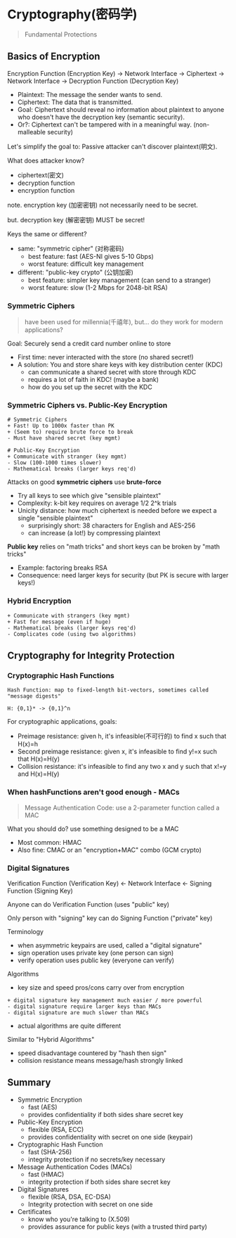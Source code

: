 # Cryptography(密码学)
> Fundamental Protections

## Basics of Encryption

Encryption Function (Encryption Key) -> Network Interface -> Ciphertext -> Network Interface -> Decryption Function (Decryption Key)

 - Plaintext: The message the sender wants to send.
 - Ciphertext: The data that is transmitted.
 - Goal: Ciphertext should reveal no information about plaintext to anyone who doesn't have the decryption key (semantic security).
 - Or?: Ciphertext can't be tampered with in a meaningful way. (non-malleable security)


Let's simplify the goal to: Passive attacker can't discover plaintext(明文).

What does attacker know?
 - ciphertext(密文)
 - decryption function
 - encryption function

note. encryption key (加密密钥) not necessarily need to be secret.

but. decryption key (解密密钥) MUST be secret!

Keys the same or different?
 - same: "symmetric cipher" (对称密码)
	- best feature: fast (AES-NI gives 5-10 Gbps)
	- worst feature: difficult key management
 - different: "public-key crypto" (公钥加密)
	- best feature: simpler key management (can send to a stranger)
	- worst feature: slow (1-2 Mbps for 2048-bit RSA)

### Symmetric Ciphers
> have been used for millennia(千禧年), but... do they work for modern applications?

Goal: Securely send a credit card number online to store
 - First time: never interacted with the store (no shared secret!)
 - A solution: You and store share keys with key distribution center (KDC)
	- can communicate a shared secret with store through KDC 
	- requires a lot of faith in KDC! (maybe a bank)
	- how do you set up the secret with the KDC 

### Symmetric Ciphers vs. Public-Key Encryption 
```
# Symmetric Ciphers
+ Fast! Up to 1000x faster than PK
+ (Seem to) require brute force to break
- Must have shared secret (key mgmt)

# Public-Key Encryption
+ Communicate with stranger (key mgmt)
- Slow (100-1000 times slower)
- Mathematical breaks (larger keys req'd)
```
Attacks on good <strong>symmetric ciphers</strong> use <b>brute-force</b>
 - Try all keys to see which give "sensible plaintext"
 - Complexity: k-bit key requires on average 1/2 2^k trials
 - Unicity distance: how much ciphertext is needed before we expect a single "sensible plaintext"
	- surprisingly short: 38 characters for English and AES-256
	- can increase (a lot!) by compressing plaintext 

<strong>Public key</strong> relies on "math tricks" and short keys can be broken by "math tricks"
 - Example: factoring breaks RSA 
 - Consequence: need larger keys for security (but PK is secure with larger keys!)

### Hybrid Encryption
```
+ Communicate with strangers (key mgmt)
+ Fast for message (even if huge)
- Mathematical breaks (larger keys req'd)
- Complicates code (using two algorithms)
```


## Cryptography for Integrity Protection

### Cryptographic Hash Functions
```
Hash Function: map to fixed-length bit-vectors, sometimes called "message digests"

H: {0,1}* -> {0,1}^n
```
For cryptographic applications, goals:
 - Preimage resistance: given h, it's infeasible(不可行的) to find x such that H(x)=h 
 - Second preimage resistance: given x, it's infeasible to find y!=x such that H(x)=H(y)
 - Collision resistance: it's infeasible to find any two x and y such that x!=y and H(x)=H(y)

### When hashFunctions aren't good enough - MACs
> Message Authentication Code: use a 2-parameter function called a MAC 

What you should do? use something designed to be a MAC
 - Most common: HMAC
 - Also fine: CMAC or an "encryption+MAC" combo (GCM crypto)

### Digital Signatures

Verification Function (Verification Key) <- Network Interface <- Signing Function (Signing Key)

Anyone can do Verification Function (uses "public" key)

Only person with "signing" key can do Signing Function ("private" key)

Terminology
 - when asymmetric keypairs are used, called a "digital signature"
 - sign operation uses private key (one person can sign)
 - verify operation uses public key (everyone can verify)

Algorithms 
 - key size and speed pros/cons carry over from encryption 
```
+ digital signature key management much easier / more powerful
- digital signature require larger keys than MACs
- digital signature are much slower than MACs
```
 - actual algorithms are quite different

Similar to "Hybrid Algorithms"
 - speed disadvantage countered by "hash then sign"
 - collision resistance means message/hash strongly linked


## Summary

 - Symmetric Encryption
	- fast (AES)
	- provides confidentiality if both sides share secret key 
 - Public-Key Encryption
	- flexible (RSA, ECC)
	- provides confidentiality with secret on one side (keypair)
 - Cryptographic Hash Function
	- fast (SHA-256)
	- integrity protection if no secrets/key necessary 
 - Message Authentication Codes (MACs)
	- fast (HMAC)
	- integrity protection if both sides share secret key 
 - Digital Signatures
	- flexible (RSA, DSA, EC-DSA)
	- Integrity protection with secret on one side 
 - Certificates
	- know who you're talking to (X.509)
	- provides assurance for public keys (with a trusted third party)
